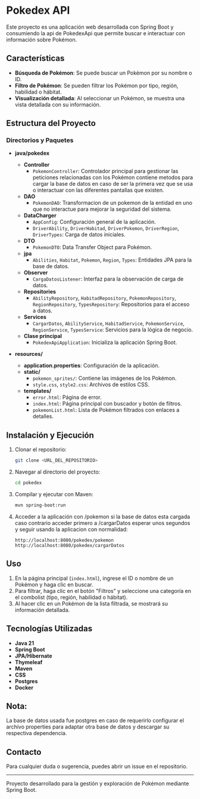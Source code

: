 # Pokedex API

Este proyecto es una aplicación web desarrollada con Spring Boot y consumiendo la api de PokedexApi que permite buscar e interactuar con información sobre Pokémon.

## Características
- **Búsqueda de Pokémon**: Se puede buscar un Pokémon por su nombre o ID.
- **Filtro de Pokémon**: Se pueden filtrar los Pokémon por tipo, región, habilidad o hábitat.
- **Visualización detallada**: Al seleccionar un Pokémon, se muestra una vista detallada con su información.


## Estructura del Proyecto

### Directorios y Paquetes

- **java/pokedex**
  - **Controller**
    - `PokemonController`: Controlador principal para gestionar las peticiones relacionadas con los Pokémon contiene metodos para cargar la base de datos en caso de ser la primera vez que se usa o interactuar con las diferentes pantallas que existen.
  - **DAO**
    - `PokemonDAO`: Transformacion de un pokemon de la entidad en uno que no interactue para mejorar la seguridad del sistema.
  - **DataCharger**
    - `AppConfig`: Configuración general de la aplicación.
    - `DriverAbility`, `DriverHabitad`, `DriverPokemon`, `DriverRegion`, `DriverTypes`: Carga de datos iniciales.
  - **DTO**
    - `PokemonDTO`: Data Transfer Object para Pokémon.
  - **jpa**
    - `Abilities`, `Habitat`, `Pokemon`, `Region`, `Types`: Entidades JPA para la base de datos.
  - **Observer**
    - `CargaDatosListener`: Interfaz para la observación de carga de datos.
  - **Repositories**
    - `AbilityRepository`, `HabitadRepository`, `PokemonRepository`, `RegionRepository`, `TypesRepository`: Repositorios para el acceso a datos.
  - **Services**
    - `CargarDatos`, `AbilityService`, `HabitadService`, `PokemonService`, `RegionService`, `TypesService`: Servicios para la lógica de negocio.
  - **Clase principal**
    - `PokedexApiApplication`: Inicializa la aplicación Spring Boot.

- **resources/**
  - **application.properties**: Configuración de la aplicación.
  - **static/**
    - `pokemon_sprites/`: Contiene las imágenes de los Pokémon.
    - `style.css`, `style2.css`: Archivos de estilos CSS.
  - **templates/**
    - `error.html`: Página de error.
    - `index.html`: Página principal con buscador y botón de filtros.
    - `pokemonList.html`: Lista de Pokémon filtrados con enlaces a detalles.

## Instalación y Ejecución

1. Clonar el repositorio:
   ```sh
   git clone <URL_DEL_REPOSITORIO>
   ```
2. Navegar al directorio del proyecto:
   ```sh
   cd pokedex
   ```
3. Compilar y ejecutar con Maven:
   ```sh
   mvn spring-boot:run
   ```
4. Acceder a la aplicación con /pokemon si la base de datos esta cargada caso contrario acceder primero a /cargarDatos esperar unos segundos y seguir usando la aplicacion con normalidad:
   ```
   http://localhost:8080/pokedex/pokemon
   http://localhost:8080/pokedex/cargarDatos
   ```

## Uso

1. En la página principal (`index.html`), ingrese el ID o nombre de un Pokémon y haga clic en buscar.
2. Para filtrar, haga clic en el botón "Filtros" y seleccione una categoría en el combolist (tipo, región, habilidad o hábitat).
3. Al hacer clic en un Pokémon de la lista filtrada, se mostrará su información detallada.

## Tecnologías Utilizadas

- **Java 21**
- **Spring Boot**
- **JPA/Hibernate**
- **Thymeleaf**
- **Maven**
- **CSS**
- **Postgres**
- **Docker**

## Nota:
La base de datos usada fue postgres en caso de requerirlo configurar el archivo properties para adaptar otra base de datos y descargar su respectiva dependencia.

## Contacto
Para cualquier duda o sugerencia, puedes abrir un issue en el repositorio.

---
Proyecto desarrollado para la gestión y exploración de Pokémon mediante Spring Boot.
